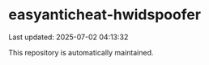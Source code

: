 # easyanticheat-hwidspoofer

Last updated: 2025-07-02 04:13:32

This repository is automatically maintained.

